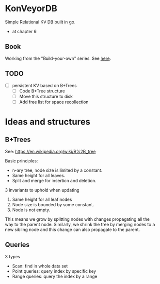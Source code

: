 # KonVeyorDB
Simple Relational KV DB built in go. 

- at chapter 6

## Book
Working from the "Build-your-own" series. See [here](https://build-your-own.org/).

## TODO
- [ ] persistent KV based on B+Trees
    - [ ] Code B+Tree structure
    - [ ] Move this structure to disk
    - [ ] Add free list for space recollection

# Ideas and structures
## B+Trees
See: https://en.wikipedia.org/wiki/B%2B_tree

Basic principles:
- n-ary tree, node size is limited by a constant.
- Same height for all leaves.
- Split and merge for insertion and deletion.

3 invariants to uphold when updating
1. Same height for all leaf nodes
2. Node size is bounded by some constant.
3. Node is not empty. 

This means we grow by splitting nodes with changes propagating all the way to the parent node. Similarly, 
we shrink the tree by merging nodes to a new sibling node and this change can also propagate to the parent.

## Queries
3 types
- Scan: find in whole data set
- Point queries: query index by specific key
- Range queries: query the index by a range